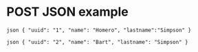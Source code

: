 # POST JSON example

`
json
{
    "uuid": "1",
    "name": "Homero",
    "lastname":"Simpson"
}
`

`
json
{
    "uuid": "2",
    "name": "Bart",
    "lastname": "Simpson"
}
`
